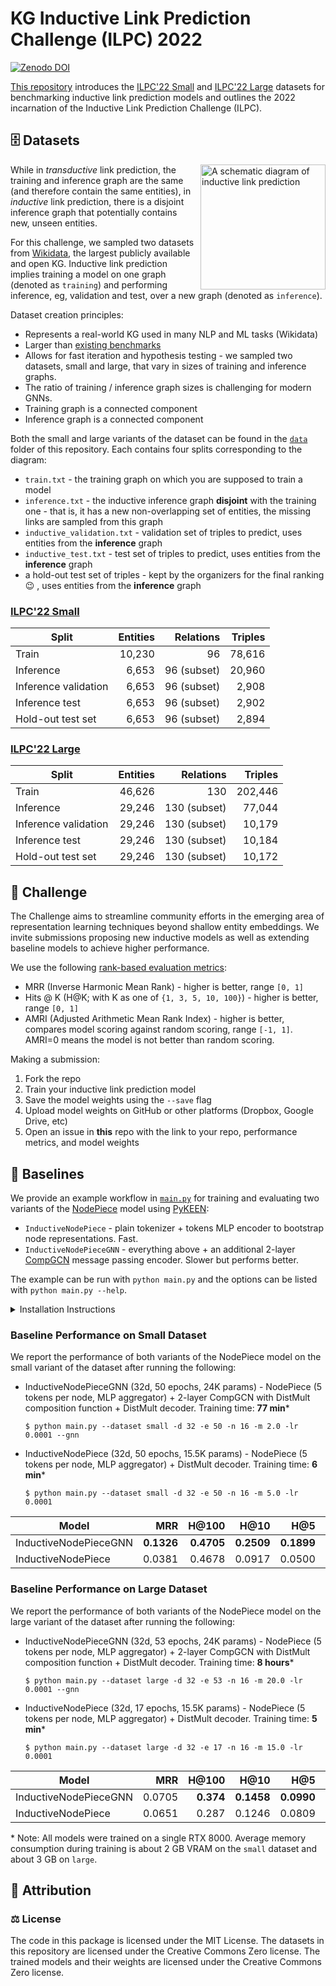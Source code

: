 # KG Inductive Link Prediction Challenge (ILPC) 2022

[![Zenodo DOI](https://zenodo.org/badge/460713416.svg)](https://zenodo.org/badge/latestdoi/460713416)

[This repository](https://github.com/migalkin/ilpc2022) introduces the [ILPC'22 Small](data/small) and [ILPC'22 Large](data/large)
datasets for benchmarking inductive link prediction models and outlines the 2022
incarnation of the Inductive Link Prediction Challenge (ILPC).

## 🗄️ Datasets

<img alt="A schematic diagram of inductive link prediction"
src="https://pykeen.readthedocs.io/en/latest/_images/ilp_1.png"
height="200" align="right"
/>

While in *transductive* link prediction, the training and inference graph are
the same (and therefore contain the same entities), in *inductive* link
prediction, there is a disjoint inference graph that potentially contains new,
unseen entities.

For this challenge, we sampled two datasets from [Wikidata](https://www.wikidata.org/wiki/Wikidata:Main_Page), 
the largest publicly available and open KG. Inductive link prediction implies
training a model on one graph (denoted as `training`) and performing inference, 
eg, validation and test, over a new graph (denoted as `inference`). 

Dataset creation principles:
* Represents a real-world KG used in many NLP and ML tasks (Wikidata)
* Larger than [existing benchmarks](https://github.com/pykeen/pykeen/blob/master/src/pykeen/datasets/inductive/ilp_teru.py)
* Allows for fast iteration and hypothesis testing - we sampled two datasets, small and large, that vary in sizes of training and
inference graphs. 
* The ratio of training / inference graph sizes is challenging for modern GNNs.
* Training graph is a connected component
* Inference graph is a connected component


Both the small and large variants of the dataset can be found in the
[`data`](data) folder of this repository. Each contains four splits
corresponding to the diagram:

* `train.txt` - the training graph on which you are supposed to train a model
* `inference.txt` - the inductive inference graph **disjoint** with the training
  one - that is, it has a new non-overlapping set of entities, the missing links
  are sampled from this graph
* `inductive_validation.txt` - validation set of triples to predict, uses
  entities from the **inference** graph
* `inductive_test.txt` - test set of triples to predict, uses entities from
  the **inference** graph
* a hold-out test set of triples - kept by the organizers for the final ranking
  😉 , uses entities from the **inference** graph

### [ILPC'22 Small](data/small)

| Split                |  Entities |   Relations | Triples |
|----------------------|----------:|------------:|--------:|
| Train                |    10,230 |          96 |  78,616 |
| Inference            |     6,653 | 96 (subset) |  20,960 |
| Inference validation |     6,653 | 96 (subset) |   2,908 |
| Inference test       |     6,653 | 96 (subset) |   2,902 |
| Hold-out test set    |     6,653 | 96 (subset) |   2,894 |

### [ILPC'22 Large](data/large)

| Split                | Entities |         Relations | Triples |
|----------------------|---------:|------------------:|--------:|
| Train                |   46,626 |               130 | 202,446 |
| Inference            |   29,246 |      130 (subset) |  77,044 |
| Inference validation |   29,246 |      130 (subset) |  10,179 |
| Inference test       |   29,246 |      130 (subset) |  10,184 |
| Hold-out test set    |   29,246 |      130 (subset) |  10,172 |

## 🏅 Challenge

The Challenge aims to streamline community efforts in the emerging area of representation learning techniques beyond shallow entity embeddings.
We invite submissions proposing new inductive models as well as extending baseline models to achieve higher performance.

We use the
following [rank-based evaluation metrics](https://pykeen.readthedocs.io/en/stable/tutorial/understanding_evaluation.html):

* MRR (Inverse Harmonic Mean Rank) - higher is better, range `[0, 1]`
* Hits @ K (H@K; with K as one of `{1, 3, 5, 10, 100}`) - higher is better, range `[0, 1]`
* AMRI (Adjusted Arithmetic Mean Rank Index) - higher is better, compares model scoring 
against random scoring, range `[-1, 1]`. AMRI=0 means the model is not better than random scoring.

Making a submission:

1. Fork the repo
2. Train your inductive link prediction model
3. Save the model weights using the `--save` flag
4. Upload model weights on GitHub or other platforms (Dropbox, Google Drive,
   etc)
5. Open an issue in **this** repo with the link to your repo, performance
   metrics, and model weights

## 🎸 Baselines

We provide an example workflow in [`main.py`](main.py) for training and
evaluating two variants of the [NodePiece](https://arxiv.org/abs/2106.12144)
model using [PyKEEN](https://github.com/pykeen/pykeen):

* `InductiveNodePiece` - plain tokenizer + tokens MLP encoder to bootstrap node
  representations. Fast.
* `InductiveNodePieceGNN` - everything above + an additional
  2-layer [CompGCN](https://arxiv.org/abs/1911.03082) message passing encoder.
  Slower but performs better.

The example can be run with `python main.py` and the options can be listed
with `python main.py --help`.

<!--
Training shallow entity embeddings in this setup is useless as trained embeddings cannot be used for inference over unseen entities.
That's why we need new representation learning mechanisms - in particular, we use [NodePiece](https://arxiv.org/abs/2106.12144) for the baselines.

NodePiece in the inductive mode will use the set of relations seen in the training graph to *tokenize* entities in the training and inference graphs.
We can afford tokenizing the nodes in the *inference* graph since the set of relations **is shared** between training and inference graphs 
(more formally, the set of relations of the inference graph is a subset of training ones).

For more information on the models check out the [PyKEEN tutorial](https://pykeen.readthedocs.io/en/latest/tutorial/inductive_lp.html) on inductive link prediction with NodePiece
-->

<details>
<summary>Installation Instructions</summary>

Main requirements:

* python >= 3.9
* torch >= 1.10

You will need PyKEEN 1.8.0 or newer.

```shell
$ pip install pykeen
```

By the time of creation of this repo 1.8.0 is not yet there, but the latest
version from sources contains everything we need

```shell
$ pip install git+https://github.com/pykeen/pykeen.git
```

If you plan to use GNNs (including the `InductiveNodePieceGNN` baseline) make
sure you install [torch-scatter](https://github.com/rusty1s/pytorch_scatter)
and [torch-geometric](https://github.com/pyg-team/pytorch_geometric)
compatible with your python, torch, and CUDA versions.

Running the code on a GPU is strongly recommended.

</details>

### Baseline Performance on Small Dataset

We report the performance of both variants of the NodePiece model on the small
variant of the dataset after running the following:

* InductiveNodePieceGNN (32d, 50 epochs, 24K params) - NodePiece (5 tokens per
  node, MLP aggregator) + 2-layer CompGCN with DistMult composition function +
  DistMult decoder. Training time: **77 min***
  ```shell
  $ python main.py --dataset small -d 32 -e 50 -n 16 -m 2.0 -lr 0.0001 --gnn
  ```
* InductiveNodePiece (32d, 50 epochs, 15.5K params) - NodePiece (5 tokens per
  node, MLP aggregator) + DistMult decoder. Training time: **6 min***
  ```shell
  $ python main.py --dataset small -d 32 -e 50 -n 16 -m 5.0 -lr 0.0001
  ```

| **Model**             |        MRR |      H@100 |       H@10 |        H@5 |        H@3 |        H@1 |      AMRI |
|-----------------------|-----------:|-----------:|-----------:|-----------:|-----------:|-----------:|----------:|
| InductiveNodePieceGNN | **0.1326** | **0.4705** | **0.2509** | **0.1899** | **0.1396** | **0.0763** | **0.730** |
| InductiveNodePiece    |     0.0381 |     0.4678 |     0.0917 |     0.0500 |     0.0219 |      0.007 |     0.666 |

### Baseline Performance on Large Dataset

We report the performance of both variants of the NodePiece model on the large
variant of the dataset after running the following:

* InductiveNodePieceGNN (32d, 53 epochs, 24K params) - NodePiece (5 tokens per
  node, MLP aggregator) + 2-layer CompGCN with DistMult composition function +
  DistMult decoder. Training time: **8 hours***
  ```shell
  $ python main.py --dataset large -d 32 -e 53 -n 16 -m 20.0 -lr 0.0001 --gnn
  ```
* InductiveNodePiece (32d, 17 epochs, 15.5K params) - NodePiece (5 tokens per
  node, MLP aggregator) + DistMult decoder. Training time: **5 min***
  ```shell
  $ python main.py --dataset large -d 32 -e 17 -n 16 -m 15.0 -lr 0.0001
  ```

| **Model**             |    MRR |     H@100 |       H@10 |        H@5 |        H@3 |    H@1 |      AMRI |
|-----------------------|-------:|----------:|-----------:|-----------:|-----------:|-------:|----------:|
| InductiveNodePieceGNN | 0.0705 | **0.374** | **0.1458** | **0.0990** | **0.0730** | 0.0319 | **0.682** |
| InductiveNodePiece    | 0.0651 |     0.287 |     0.1246 |     0.0809 |     0.0542 | 0.0373 |     0.646 |

\* Note: All models were trained on a single RTX 8000. Average memory
consumption during training is about 2 GB VRAM on the `small` dataset and about
3 GB on `large`.  

## 👋 Attribution

### ⚖️ License

The code in this package is licensed under the MIT License. The datasets in this
repository are licensed under the Creative Commons Zero license. The trained
models and their weights are licensed under the Creative Commons Zero license.
